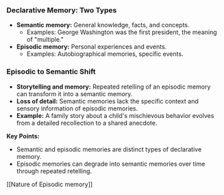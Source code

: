 ### Declarative Memory: Two Types

- **Semantic memory:** General knowledge, facts, and concepts.
    - Examples: George Washington was the first president, the meaning of "multiple."
- **Episodic memory:** Personal experiences and events.
    - Examples: Autobiographical memories, specific events.

### Episodic to Semantic Shift

- **Storytelling and memory:** Repeated retelling of an episodic memory can transform it into a semantic memory.
- **Loss of detail:** Semantic memories lack the specific context and sensory information of episodic memories.
- **Example:** A family story about a child's mischievous behavior evolves from a detailed recollection to a shared anecdote.

**Key Points:**

- Semantic and episodic memories are distinct types of declarative memory.
- Episodic memories can degrade into semantic memories over time through repeated retelling.

[[Nature of  Episodic memory]]